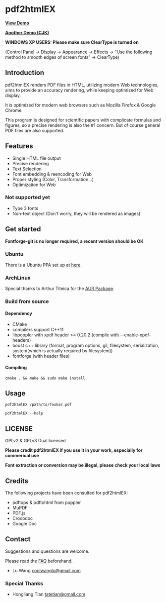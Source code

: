 # pdf2html**EX**


[**View Demo**](http://coolwanglu.github.com/pdf2htmlEX/demo/demo.html)

[**Another Demo (CJK)**](http://coolwanglu.github.com/pdf2htmlEX/demo/chn.html)

**WINDOWS XP USERS: Please make sure ClearType is turned on** 

(Control Panel -> Display -> Appearance -> Effects -> "Use the following method to smooth edges of screen fonts" -> ClearType)

## Introduction

pdf2htmlEX renders PDF files in HTML, utilizing modern Web technologies, aims to provide an accuracy rendering, while keeping optimized for Web display.

It is optimized for modern web browsers such as Mozilla Firefox & Google Chrome.

This program is designed for scientific papers with complicate formulas and figures, so a precise rendering is also the #1 concern. But of course general PDF files are also supported.

## Features

* Single HTML file output 
* Precise rendering 
* Text Selection
* Font embedding & reencoding for Web
* Proper styling (Color, Transformation...)
* Optimization for Web 

### Not supported yet

* Type 3 fonts
* Non-text object (Don't worry, they will be rendered as images)

## Get started

**Fontforge-git is no longer required, a recent version should be OK** 

### Ubuntu 

There is a Ubuntu PPA set up at [here](https://launchpad.net/~coolwanglu/+archive/pdf2htmlex).

### ArchLinux

Special thanks to Arthur Titeica for the [AUR Package](https://aur.archlinux.org/packages.php?ID=62426).

### Build from source

#### Dependency

* CMake 
* compilers support C++11
* libpoppler with xpdf header >= 0.20.2 (compile with --enable-xpdf-headers)
* boost c++ library (format, program options, gil, filesystem, serialization, system(which is actually required by filesystem))
* fontforge (with header files)

#### Compiling

    cmake . && make && sudo make install

## Usage

    pdf2htmlEX /path/to/foobar.pdf

    pdf2htmlEX --help

## LICENSE

GPLv2 & GPLv3 Dual licensed

**Please credit pdf2htmlEX if you use it in your work, especially for commerical use**

**Font extraction or conversion may be illegal, please check your local laws**

## Credits

The following projects have been consulted for pdf2htmlEX:

* pdftops & pdftohtml from poppler 
* MuPDF
* PDF.js
* Crocodoc
* Google Doc

## Contact

Suggestions and questions are welcome.

Please read the [FAQ](https://github.com/coolwanglu/pdf2htmlEX/wiki/FAQ) beforehand.

* Lu Wang <coolwanglu@gmail.com>

### Special Thanks

* Hongliang Tian <tatetian@gmail.com>

